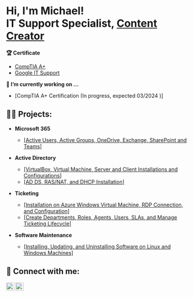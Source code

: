 <h1>Hi, I'm Michael! <br/>IT Support Specialist, <a href="https://medium.com/@jmichaeloy">Content Creator</a></h1>

<b> 🏆 Certificate</b>
  - [CompTIA A+](credly.com/earner/earned/badge/71e9d1a1-b239-477f-b82b-5e68c1b387f4)
  - [Google IT Support](https://coursera.org/share/186054dae7f400a6a6cf27abd4f04044)
 
<b>🔭 I’m currently working on ...</b>
  - [CompTIA A+ Certification (In progress, expected 03/2024 )]

<h2>👨‍💻 Projects:</h2>

- <b>Microsoft 365</b>
  - <a href="https://medium.com/@jmichaeloy/office-microsoft-365-part-1-active-users-active-groups-onedrive-exchange-sharepoint-and-c0bdef3ac3e7">[Active Users, Active Groups, OneDrive, Exchange, SharePoint and Teams]</a>
  
- <b>Active Directory</b>
  - <a href="https://medium.com/@jmichaeloy/active-directory-domain-services-part-1-virtualbox-virtual-machine-server-and-client-9cc060f29baa">[VirtualBox, Virtual Machine, Server and Client Installations and Configurations]</a>
  - <a href="https://medium.com/@jmichaeloy/active-directory-domain-services-part-2-ad-ds-ras-nat-and-dhcp-installation-056324794450">[AD DS, RAS/NAT, and DHCP Installation]</a>
  
- <b>Ticketing</b>
  - <a href="https://medium.com/@jmichaeloy/osticket-part-1-installation-on-azure-windows-virtual-machine-rdp-connection-and-configuration-31184a11f36f">[Installation on Azure Windows Virtual Machine, RDP Connection, and Configuration]</a>
  - <a href="https://medium.com/@jmichaeloy/osticket-part-2-create-departments-roles-agents-users-slas-and-manage-ticketing-lifecycle-4d8ddb8144d4">[Create Departments, Roles, Agents, Users, SLAs, and Manage Ticketing Lifecycle]</a>
  
- <b>Software Maintenance</b>
  - <a href="https://medium.com/@jmichaeloy/software-maintenance-installing-updating-and-uninstalling-software-on-linux-and-windows-machines-58843da58962">[Installing, Updating, and Uninstalling Software on Linux and Windows Machines]</a>
 
<h2> 🤳 Connect with me:</h2>

[<img align="left" alt="MichaelJohn | LinkedIn" width="22px" src="https://cdn.jsdelivr.net/npm/simple-icons@v3/icons/linkedin.svg" />][linkedin]
[<img align="left" alt="MichaelJohn | Medium" width="22px" src="https://icons8.com/icon/kXpTR7n8QCEP/medium" />][Medium]

[Medium]: https://medium.com/@jmichaeloy
[linkedin]: https://www.linkedin.com/in/michaeljohne/
